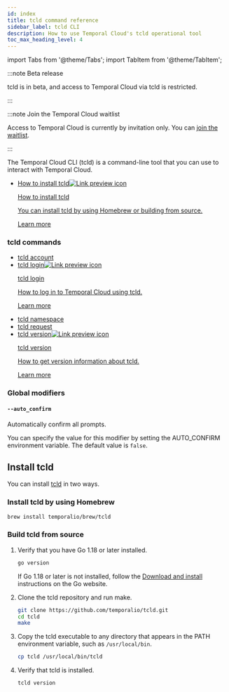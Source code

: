 ```yaml
---
id: index
title: tcld command reference
sidebar_label: tcld CLI
description: How to use Temporal Cloud's tcld operational tool
toc_max_heading_level: 4
---
```


<!-- THIS FILE IS GENERATED. DO NOT EDIT THIS FILE DIRECTLY -->

import Tabs from '@theme/Tabs';
import TabItem from '@theme/TabItem';

:::note Beta release

tcld is in beta, and access to Temporal Cloud via tcld is restricted.

:::

:::note Join the Temporal Cloud waitlist

Access to Temporal Cloud is currently by invitation only.
You can [join the waitlist](https://pages.temporal.io/cloud-early-access).

:::

The Temporal Cloud CLI (tcld) is a command-line tool that you can use to interact with Temporal Cloud.

- <a class="tdlp" href="#install-tcld">How to install tcld<span class="tdlpiw"><img src="/img/link-preview-icon.svg" alt="Link preview icon" /></span><div class="tdlpc"><p class="tdlppt">How to install tcld</p><p class="tdlppd">You can install tcld by using Homebrew or building from source.</p><p class="tdlplm"><a href="#install-tcld">Learn more</a></p></div></a>

### tcld commands

- [tcld account](/cloud/tcld/account)
- <a class="tdlp" href="/cloud/tcld/login#">tcld login<span class="tdlpiw"><img src="/img/link-preview-icon.svg" alt="Link preview icon" /></span><div class="tdlpc"><p class="tdlppt">tcld login</p><p class="tdlppd">How to log in to Temporal Cloud using tcld.</p><p class="tdlplm"><a href="/cloud/tcld/login#">Learn more</a></p></div></a>
- [tcld namespace](/cloud/tcld/namespace)
- [tcld request](/cloud/tcld/request)
- <a class="tdlp" href="/cloud/tcld/version#">tcld version<span class="tdlpiw"><img src="/img/link-preview-icon.svg" alt="Link preview icon" /></span><div class="tdlpc"><p class="tdlppt">tcld version</p><p class="tdlppd">How to get version information about tcld.</p><p class="tdlplm"><a href="/cloud/tcld/version#">Learn more</a></p></div></a>

### Global modifiers

#### `--auto_confirm`

Automatically confirm all prompts.

You can specify the value for this modifier by setting the AUTO_CONFIRM environment variable.
The default value is `false`.

## Install tcld

You can install [tcld](/cloud/tcld) in two ways.

### Install tcld by using Homebrew

```bash
brew install temporalio/brew/tcld
```

### Build tcld from source

1. Verify that you have Go 1.18 or later installed.

   ```bash
   go version
   ```

   If Go 1.18 or later is not installed, follow the [Download and install](https://go.dev/doc/install) instructions on the Go website.

1. Clone the tcld repository and run make.

   ```bash
   git clone https://github.com/temporalio/tcld.git
   cd tcld
   make
   ```

1. Copy the tcld executable to any directory that appears in the PATH environment variable, such as `/usr/local/bin`.

   ```bash
   cp tcld /usr/local/bin/tcld
   ```

1. Verify that tcld is installed.

   ```bash
   tcld version
   ```
